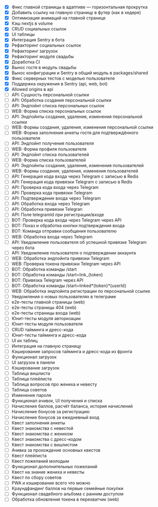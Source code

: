 - [x] Фикс главной страницы в адаптиве — горизонтальная прокрутка
- [x] Добавить ссылку на главную страницу в футер (как в хедере)
- [x] Оптимизация анимаций на главной странице
- [x] Кэш nextjs в volume
- [x] CRUD социальных ссылок
- [x] UI таблицы
- [x] Интеграция Sentry в бота
- [x] Рефакторинг социальных ссылок
- [x] Рефакторинг загрузок
- [x] Рефакторинг модуля свадьбы
- [x] Доработка CI
- [x] Вынос гостя в модуль свадьбы
- [x] Вынос конфигурации и Sentry в общий модуль в packages/shared
- [x] Фикс серверных тестов с моделью пользователя
- [x] Поддержка окружения в Sentry (api, web, bot)
- [x] Allowed origins в api
- [ ] API: Сущность персональной ссылки
- [ ] API: Обработка создания персональной ссылки
- [ ] API: Эндпойнт списка персональных ссылок
- [ ] WEB: Форма списка персональных ссылок
- [ ] API: Эндпойнты создания, удаления, изменения персональной ссылки
- [ ] WEB: Формы создания, удаления, изменения персональной ссылки
- [ ] WEB: Форма заполнения анкеты гостя для подтверждённого пользователя
- [ ] API: Эндпойнт получения пользователя
- [ ] WEB: Форма профиля пользователя
- [ ] API: Эндпойнт списка пользователей
- [ ] WEB: Форма списка пользователей
- [ ] API: Эндпойнты создания, удаления, изменения пользователей
- [ ] WEB: Формы создания, удаления, изменения пользователей
- [ ] API: Генерация кода входа через Telegram с записью в Redis
- [ ] API: Генерация кода привязки Telegram с записью в Redis
- [ ] API: Проверка кода входа через Telegram
- [ ] API: Проверка кода привязки Telegram
- [ ] API: Подтверждение входа через Telegram
- [ ] API: Обработка входа через Telegram
- [ ] API: Обработка привязки Telegran
- [ ] API: Поле telegramId при регистрации/входе
- [ ] BOT: Проверка кода входа через Telegram через API
- [ ] BOT: Показ и обработка кнопки подтверждения входа
- [ ] BOT: Команда отправки сообщения пользователю
- [ ] WEB: Обработка входа через Telegram
- [ ] API: Уведомление пользователя об успешной привязке Telegram через бота
- [ ] API: Уведомление пользователя о подтверждении аккаунта
- [ ] WEB: Обработка эндпойнта привязки Telegram
- [ ] WEB: Проверка токена привязки Telegram через API
- [ ] BOT: Обработка команды /start
- [ ] BOT: Обработка команды /start=link\_{token}
- [ ] BOT: Привязка Telegram через API
- [ ] BOT: Обработка команды /start=linked*{token}*{userId}
- [ ] WEB: Обработка эндпойнта регистрации по персональной ссылке
- [ ] Уведомления о новых пользователях в телеграме
- [ ] e2e-тесты главной страницы (web)
- [ ] e2e-тесты страницы 404 (web)
- [ ] e2e-тесты страницы входа (web)
- [ ] Юнит-тесты модуля авторизации
- [ ] Юнит-тесты модуля пользователя
- [ ] CRUD тайминга и дресс-кода
- [ ] Юнит-тесты тайминга и дресс-кода
- [ ] UI их таблиц
- [ ] Интеграция на главную страницу
- [ ] Кэширование запросов тайминга и дресс-кода из фронта
- [ ] Функционал загрузок
- [ ] UI загрузок в панели
- [ ] Кэширование загрузок
- [ ] Таблица вишлиста
- [ ] Таблица плейлиста
- [ ] Таблица вопросов про жениха и невесту
- [ ] Таблица советов
- [ ] Изменение пароля
- [ ] Функционал ачивок, UI получения и списка
- [ ] Начисление баллов, расчёт баланса, история начислений
- [ ] Начисление бонусов за регистрацию
- [ ] Начисление бонусов за ежедневный вход
- [ ] Квест заполнения анкеты
- [ ] Квест знакомства с невестой
- [ ] Квест знакомства с женихом
- [ ] Квест знакомства с дресс-кодом
- [ ] Квест знакомства с вишлистом
- [ ] Ачивка за прохождение основных квестов
- [ ] Квест плейлиста
- [ ] Квест пожеланий молодым
- [ ] Функционал дополнительных пожеланий
- [ ] Квест на знание жениха и невесты
- [ ] Квест по сбору советов
- [ ] PWA и кэширование всего что можно
- [ ] Краундфандинг баллов на первые семейные покупки
- [ ] Функционал свадебного альбома с ранним доступом
- [ ] Обработка обновления токена в перехватчик (web)
